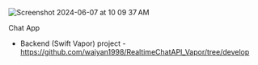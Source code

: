 ![Screenshot 2024-06-07 at 10 09 37 AM](https://github.com/waiyan1998/ClientChatApp/assets/51941650/1e12a8ca-a2df-402d-98be-cdefb01d2e19)

Chat App 

- Backend (Swift Vapor) project - https://github.com/waiyan1998/RealtimeChatAPI_Vapor/tree/develop
